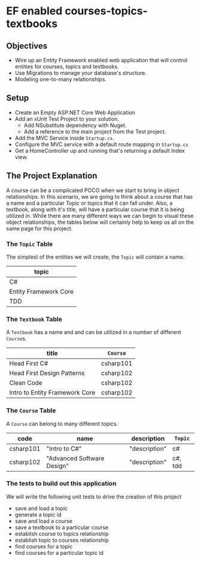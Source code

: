# EF enabled courses-topics-textbooks

## Objectives
- Wire up an Entity Framework enabled web application that will control entities for courses, topics and textbooks.
- Use Migrations to manage your database's structure.
- Modeling one-to-many relationships.

## Setup

- Create an Empty ASP.NET Core Web Application
- Add an xUnit Test Project to your solution.
  - Add NSubstitute dependency with Nuget.
  - Add a reference to the main project from the Test project.
- Add the MVC Service inside `Startup.cs`.
- Configure the MVC service with a default route mapping in `Startup.cs`
- Get a HomeController up and running that's returning a default Index view.

## The Project Explanation

A course can be a complicated POCO when we start to bring in object relationships. In this scenario, we are going to think about a course that has a name and a particular Topic or topics that it can fall under. Also, a textbook, along with it's title, will have a particular course that it is being utilized in. While there are many different ways we can begin to visual these object relationships, the tables below will certainly help to keep us all on the same page for this project. 

### The `Topic` Table

The simplest of the entities we will create, the `Topic` will contain a name.

|topic|
|----|
|C#|
|Entity Framework Core|
|TDD|

### The `Textbook` Table

A `Textbook` has a name and and can be utilized in a number of different `Course`s. 

|title|`Course`|
|----|--------|
|Head First C#|csharp101|
|Head First Design Patterns|csharp102|
|Clean Code|csharp102|
|Intro to Entity Framework Core|csharp102|


### The `Course` Table

A `Course` can belong to many different topics. 

|code|name|description|`Topic`|
|----|----|-----------|-------|
|csharp101|"Intro to C#"|"description"|c#|
|csharp102|"Advanced Software Design"|"description"|c#, tdd|

 

### The tests to build out this application 
We will write the following unit tests to drive the creation of this project

- save and load a topic
- generate a topic id
- save and load a course
- save a textbook to a particular course
- establish course to topics relationship
- establish topic to courses relationship
- find courses for a topic
- find courses for a particular topic id
